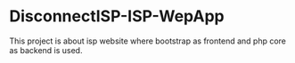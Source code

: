 # DisconnectISP-ISP-WepApp
This project is about isp website where bootstrap as frontend and php core as backend is used. 
